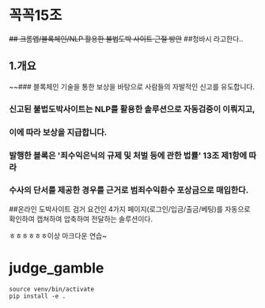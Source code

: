 # 꼭꼭15조
~~## 크롬앱/블록체인/NLP 활용한 불법도박 사이트 근절 방안~~
##청바시 라고한다..

## 1.개요
~~### 블록체인 기술을 통한 보상을 바탕으로 사람들의 자발적인 신고를 유도합니다.
### 신고된 불법도박사이트는 NLP를 활용한 솔루션으로 자동검증이 이뤄지고,
### 이에 따라 보상을 지급합니다.
### 발행한 블록은 '죄수익은닉의 규제 및 처벌 등에 관한 법률' 13조 제1항에 따라
### 수사의 단서를 제공한 경우를 근거로 범죄수익환수 포상금으로 매입한다.

##온라인 도박사이트 검거 요건인 4가지 페이지(로그인/입금/출금/베팅)를 자동으로 확인하여 캡쳐하여 압축하여 전달하는 솔루션이다.

ㅎㅎㅎㅎㅎㅎ이상 마크다운 연습~


# judge_gamble


```
source venv/bin/activate
pip install -e .
```
